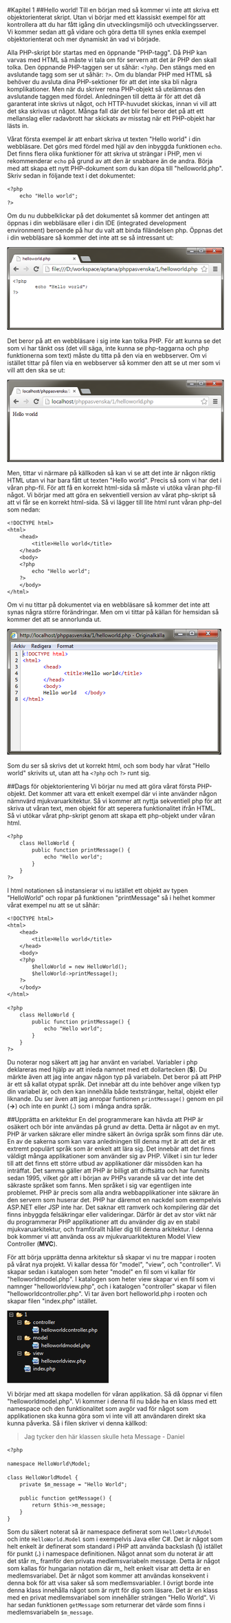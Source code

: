 #Kapitel 1
##Hello world!
Till en början med så kommer vi inte att skriva ett objektorienterat skript. Utan vi börjar med ett klassiskt exempel för att kontrollera att du har fått igång din utvecklingsmiljö och utvecklingsserver. Vi kommer sedan att gå vidare och göra detta till synes enkla exempel objektorienterat och mer dynamiskt än vad vi började.

Alla PHP-skript bör startas med en öppnande "PHP-tagg". Då PHP kan varvas med HTML så måste vi tala om för servern att det är PHP den skall tolka. Den öppnande PHP-taggen ser ut såhär: `<?php`. Den stängs med en avslutande tagg som ser ut såhär: `?>`. Om du blandar PHP med HTML så behöver du avsluta dina PHP-sektioner för att det inte ska bli några komplikationer. Men när du skriver rena PHP-objekt så utelämnas den avslutande taggen med fördel. Anledningen till detta är för att det då garanterat inte skrivs ut något, och HTTP-huvudet skickas, innan vi vill att det ska skrivas ut något. Många fall där det blir fel beror det på att ett mellanslag eller radavbrott har skickats av misstag när ett PHP-objekt har lästs in.

Vårat första exempel är att enbart skriva ut texten "Hello world" i din webbläsare. Det görs med fördel med hjäl av den inbyggda funktionen `echo`. Det finns flera olika funktioner för att skriva ut strängar i PHP, men vi rekommenderar `echo` på grund av att den är snabbare än de andra. Börja med att skapa ett nytt PHP-dokument som du kan döpa till "helloworld.php". Skriv sedan in följande text i det dokumentet:

	<?php
		echo "Hello world";
	?>

Om du nu dubbelklickar på det dokumentet så kommer det antingen att öppnas i din webbläsare eller i din IDE (integrated development environment) beroende på hur du valt att binda filändelsen php. Öppnas det i din webbläsare så kommer det inte att se så intressant ut:

![Hello world utan server](img/helloworldbrowsernoserveractive.png)

Det beror på att en webbläsare i sig inte kan tolka PHP. För att kunna se det som vi har tänkt oss (det vill säga, inte kunna se php-taggarna och php funktionerna som text) måste du titta på den via en webbserver. Om vi istället tittar på filen via en webbserver så kommer den att se ut mer som vi vill att den ska se ut:

![Hello world med server](img/helloworldbrowserserveractive.png)

Men, tittar vi närmare på källkoden så kan vi se att det inte är någon riktig HTML utan vi har bara fått ut texten "Hello world". Precis så som vi har det i våran php-fil. För att få en korrekt html-sida så måste vi utöka våran php-fil något. Vi börjar med att göra en sekventiell version av vårat php-skript så att vi får se en korrekt html-sida. Så vi lägger till lite html runt våran php-del som nedan:

	<!DOCTYPE html>
	<html>
		<head>
			<title>Hello world</title>
		</head>
		<body>
		<?php
			echo "Hello world";
		?>
		</body>
	</html>

Om vi nu tittar på dokumentet via en webbläsare så kommer det inte att synas några större förändringar. Men om vi tittar på källan för hemsidan så kommer det att se annorlunda ut.

![Hello world via källa](img/helloworldsource.png)

Som du ser så skrivs det ut korrekt html, och som body har vårat "Hello world" skrivits ut, utan att ha `<?php` och `?>` runt sig.

##Dags för objektorientering
Vi börjar nu med att göra vårat första PHP-objekt. Det kommer att vara ett enkelt exempel där vi inte använder någon nämnvärd mjukvaruarkitektur. Så vi kommer att nyttja sekventiell php för att skriva ut våran text, men objekt för att seperera funktionalitet ifrån HTML. Så vi utökar vårat php-skript genom att skapa ett php-objekt under våran html.

	<?php
		class HelloWorld {
			public function printMessage() {
				echo "Hello world";
			}
		}
	?>

I html notationen så instansierar vi nu istället ett objekt av typen "HelloWorld" och ropar på funktionen "printMessage" så i helhet kommer vårat exempel nu att se ut såhär:

	<!DOCTYPE html>
	<html>
		<head>
			<title>Hello world</title>
		</head>
		<body>
		<?php
			$helloWorld = new HelloWorld();
			$helloWorld->printMessage();
		?>
		</body>
	</html>

	<?php
		class HelloWorld {
			public function printMessage() {
				echo "Hello world";
			}
		}
	?>

Du noterar nog säkert att jag har använt en variabel. Variabler i php deklareras med hjälp av att inleda namnet med ett dollartecken (__$__). Du märkte även att jag inte angav någon typ på variabeln. Det beror på att PHP är ett så kallat otypat språk. Det innebär att du inte behöver ange vilken typ din variabel är, och den kan innehålla både textsträngar, heltal, objekt eller liknande. Du ser även att jag anropar funtionen `printMessage()` genom en pil (__->__) och inte en punkt (**.**) som i många andra språk.

##Upprätta en arkitektur
En del programmerare kan hävda att PHP är osäkert och bör inte användas på grund av detta. Detta är något av en myt. PHP är varken säkrare eller mindre säkert än övriga språk som finns där ute. En av de sakerna som kan vara anledningen till denna myt är att det är ett extremt populärt språk som är enkelt att lära sig. Det innebär att det finns väldigt många applikationer som använder sig av PHP. Vilket i sin tur leder till att det finns ett större utbud av applikationer där missöden kan ha inträffat. Det samma gäller att PHP är billigt att driftsätta och har funnits sedan 1995, vilket gör att i början av PHPs varande så var det inte det säkraste språket som fanns. Men språket i sig var egentligen inte problemet. PHP är precis som alla andra webbapplikationer inte säkrare än den servern som huserar det. PHP har däremot en nackdel som exempelvis ASP.NET eller JSP inte har. Det saknar ett ramverk och kompilering där det finns inbyggda felsäkringar eller valideringar. Därför är det av stor vikt när du programmerar PHP applikationer att du använder dig av en stabil mjukvaruarkitektur, och framförallt håller dig till denna arkitektur. I denna bok kommer vi att använda oss av mjukvaruarkitekturen Model View Controller (__MVC__).

För att börja upprätta denna arkitektur så skapar vi nu tre mappar i rooten på vårat nya projekt. Vi kallar dessa för "model", "view", och "controller". Vi skapar sedan i katalogen som heter "model" en fil som vi kallar för "helloworldmodel.php". I katalogen som heter view skapar vi en fil som vi namnger "helloworldview.php", och i katalogen "controller" skapar vi filen "helloworldcontroller.php". Vi tar även bort helloworld.php i rooten och skapar filen "index.php" istället.

![Katalogstruktur för projektet med de filerna som bör finnas.](img/helloworldmvcfolderstructure.png)

Vi börjar med att skapa modellen för våran applikation. Så då öppnar vi filen "helloworldmodel.php". Vi kommer i denna fil nu både ha en klass med ett namespace och den funktionalitet som avgör vad för något som applikationen ska kunna göra som vi inte vill att användaren direkt ska kunna påverka. Så i filen skriver vi denna källkod:

> Jag tycker den här klassen skulle heta Message - Daniel

	<?php
	
	namespace HelloWorld\Model;
	
	class HelloWorldModel {
		private $m_message = "Hello World";
			
		public function getMessage() {
			return $this->m_message;
		}
	}

Som du säkert noterat så är namespace definerat som `HelloWorld\Model` och inte `HelloWorld.Model` som i exempelvis Java eller C#. Det är något som helt enkelt är definerat som standard i PHP att använda backslash (__\\__) istället för punkt (**.**) i namespace definitionen. Något annat som du noterat är att det står m_ framför den privata medlemsvariabeln message. Detta är något som kallas för hungarian notation där m_ helt enkelt visar att detta är en medlemsvariabel. Det är något som kommer att användas konsekvent i denna bok för att visa saker så som medlemsvariabler. I övrigt borde inte denna klass innehålla något som är nytt för dig som läsare. Det är en klass med en privat medlemsvariabel som innehåller strängen "Hello World". Vi har sedan funktionen `getMessage` som returnerar det värde som finns i medlemsvariabeln `$m_message`.
